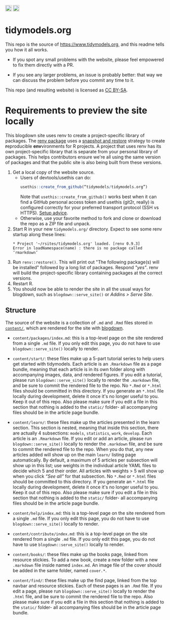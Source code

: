 <a alt = "Netlify Deployments" href="https://app.netlify.com/sites/tidymodels-org/deploys"><img src="https://api.netlify.com/api/v1/badges/1979930f-1fd5-42cd-a097-c582d16c24d9/deploy-status" height = 20 /></a>
<a rel="license" href="http://creativecommons.org/licenses/by-sa/4.0/"><img alt="Creative Commons License" style="border-width:0" src="https://i.creativecommons.org/l/by-sa/4.0/88x31.png" height = 20 /></a>

# tidymodels.org

This repo is the source of <https://www.tidymodels.org>, and this readme tells you how it all works. 

* If you spot any small problems with the website, please feel empowered to fix 
  them directly with a PR. 
  
* If you see any larger problems, an issue is probably better: that way we can 
  discuss the problem before you commit any time to it.

This repo (and resulting website) is licensed as [CC BY-SA](LICENSE.md).

# Requirements to preview the site locally 

This blogdown site uses renv to create a project-specific library of packages. The [renv package](https://rstudio.github.io/renv/index.html) uses a [snapshot and restore](https://environments.rstudio.com/snapshot.html) strategy to create **r**eproducible **env**vironments for R projects. A project that uses renv has its own project-specific library that is separate from your personal library of packages. This helps contributors ensure we're all using the same version of packages and that the public site is also being built from these versions.

1. Get a local copy of the website source.
   * Users of devtools/usethis can do:
     ```r
     usethis::create_from_github(“tidymodels/tidymodels.org”)
     ```
     Note that `usethis::create_from_github()` works best when it can find a
     GitHub personal access token and usethis (git2r, really) is configured
     correctly for your preferred transport protocol (SSH vs HTTPS).
     [Setup advice](https://usethis.r-lib.org/articles/articles/usethis-setup.html).
   * Otherwise, use your favorite method to fork and clone or download the
     repo as a ZIP file and unpack.
1. Start R in your new `tidymodels.org/` directory. Expect to see some renv startup
   along these lines:
   ```
   * Project '~/rsites/tidymodels.org' loaded. [renv 0.9.3]
   Error in loadNamespace(name) : there is no package called ‘rmarkdown’
   ```
1. Run `renv::restore()`. This will print out "The following package(s) will be
   installed" followed by a long list of packages. Respond *"yes"*. renv will
   build the project-specific library containing packages at the correct
   versions.
1. Restart R.
1. You should now be able to render the site in all the usual ways for blogdown,
   such as `blogdown::serve_site()` or *Addins > Serve Site*.

## Structure

The source of the website is a collection of `.md` and `.Rmd` files stored in
[`content/`](content/), which are rendered for the site with 
[blogdown](https://bookdown.org/yihui/blogdown). 

* `content/packages/index.md`: this is a top-level page on the site rendered from a single `.md` file. If you only edit this page, you do not have to use `blogdown::serve_site()` locally to render.
  
* `content/start/`: these files make up a 5-part tutorial series to help users get started with tidymodels. Each article is an `.Rmarkdown` file as a page bundle, meaning that each article is in its own folder along with accompanying images, data, and rendered figures. If you edit a tutorial, please run `blogdown::serve_site()` locally to render the `.markdown` file, and be sure to commit the rendered file to the repo. No `*.Rmd` or `*.html` files should be committed in this directory. If you generate an `*.html` file locally during development, delete it once it's no longer useful to you. Keep it out of this repo. Also please make sure if you edit a file in this section that nothing is added to the `static/` folder- all accompanying files should be in the article page bundle.
    
* `content/learn/`: these files make up the articles presented in the learn section. This section is nested, meaning that inside this section, there are actually 4 subsections: `models`, `statistics`, `work`, `develop`. Each article is an `.Rmarkdown` file. If you edit or add an article, please run `blogdown::serve_site()` locally to render the `.markdown` file, and be sure to commit the rendered file to the repo. When you do that, any new articles added will show up on the main `learn/` listing page automatically. By default, a maximum of 5 articles per subsection will show up in this list; use weights in the individual article YAML files to decide which 5 and their order. All articles with weights > 5 will show up when you click *“See all”* for that subsection. No `*.Rmd` or `*.html` files should be committed to this directory. If you generate an `*.html` file locally during development, delete it once it's no longer useful to you. Keep it out of this repo. Also please make sure if you edit a file in this section that nothing is added to the `static/` folder- all accompanying files should be in the article page bundle.

* `content/help/index.md`: this is a top-level page on the site rendered from a single `.md` file. If you only edit this page, you do not have to use `blogdown::serve_site()` locally to render.

* `content/contribute/index.md`: this is a top-level page on the site rendered from a single `.md` file. If you only edit this page, you do not have to use `blogdown::serve_site()` locally to render.

* `content/books/`: these files make up the books page, linked from resource stickies. To add a new book, create a new folder with a new `.markdown` file inside named `index.md`. An image file of the cover should be added in the same folder, named `cover.*`.

* `content/find/`: these files make up the find page, linked from the top navbar and resource stickies. Each of these pages is an `.Rmd` file. If you edit a page, please run `blogdown::serve_site()` locally to render the `.html` file, and be sure to commit the rendered file to the repo. Also please make sure if you edit a file in this section that nothing is added to the `static/` folder- all accompanying files should be in the article page bundle.
